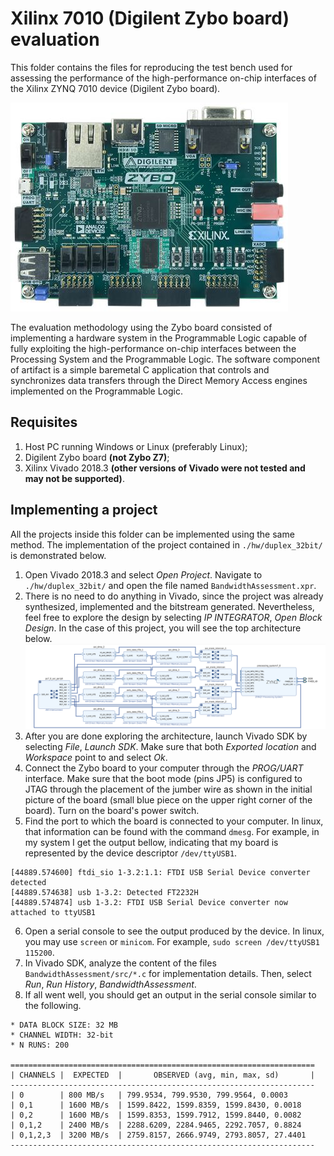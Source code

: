 # Xilinx 7010 (Digilent Zybo board) evaluation

This folder contains the files for reproducing the test bench used for assessing the performance of the high-performance on-chip interfaces of the Xilinx ZYNQ 7010 device (Digilent Zybo board).

![zybo_board](img/zybo.jpg "Digilent Zybo board")

The evaluation methodology using the Zybo board consisted of implementing a hardware system in the Programmable Logic capable of fully exploiting the high-performance on-chip interfaces between the Processing System and the Programmable Logic. The software component of artifact is a simple baremetal C application that controls and synchronizes data transfers through the Direct Memory Access engines implemented on the Programmable Logic.

## Requisites

1. Host PC running Windows or Linux (preferably Linux);
2. Digilent Zybo board **(not Zybo Z7)**;
3. Xilinx Vivado 2018.3 **(other versions of Vivado were not tested and may not be supported)**.

## Implementing a project

All the projects inside this folder can be implemented using the same method. The implementation of the project contained in `./hw/duplex_32bit/` is demonstrated below.

1. Open Vivado 2018.3 and select *Open Project*. Navigate to `./hw/duplex_32bit/` and open the file named `BandwidthAssessment.xpr`.
2. There is no need to do anything in Vivado, since the project was already synthesized, implemented and the bitstream generated. Nevertheless, feel free to explore the design by selecting *IP INTEGRATOR*, *Open Block Design*. In the case of this project, you will see the top architecture below.
![top_arch](img/top_arch.png "Top architecture")
3. After you are done exploring the architecture, launch Vivado SDK by selecting *File*, *Launch SDK*. Make sure that both *Exported location* and *Workspace* point to *<Local to Project>* and select *Ok*.
4. Connect the Zybo board to your computer through the *PROG/UART* interface. Make sure that the boot mode (pins JP5) is configured to JTAG through the placement of the jumber wire as shown in the initial picture of the board (small blue piece on the upper right corner of the board). Turn on the board's power switch.
5. Find the port to which the board is connected to your computer. In linux, that information can be found with the command `dmesg`. For example, in my system I get the output bellow, indicating that my board is represented by the device descriptor `/dev/ttyUSB1`.
```
[44889.574600] ftdi_sio 1-3.2:1.1: FTDI USB Serial Device converter detected
[44889.574638] usb 1-3.2: Detected FT2232H
[44889.574874] usb 1-3.2: FTDI USB Serial Device converter now attached to ttyUSB1
```
6. Open a serial console to see the output produced by the device. In linux, you may use `screen` or `minicom`. For example, `sudo screen /dev/ttyUSB1 115200`.
7. In Vivado SDK, analyze the content of the files `BandwidthAssessment/src/*.c` for implementation details. Then, select *Run*, *Run History*, *BandwidthAssessment*.
8. If all went well, you should get an output in the serial console similar to the following.
```
* DATA BLOCK SIZE: 32 MB
* CHANNEL WIDTH: 32-bit
* N RUNS: 200

====================================================================
| CHANNELS |  EXPECTED  |       OBSERVED (avg, min, max, sd)       |
--------------------------------------------------------------------
| 0        | 800 MB/s   | 799.9534, 799.9530, 799.9564, 0.0003
| 0,1      | 1600 MB/s  | 1599.8422, 1599.8359, 1599.8430, 0.0018
| 0,2      | 1600 MB/s  | 1599.8353, 1599.7912, 1599.8440, 0.0082
| 0,1,2    | 2400 MB/s  | 2288.6209, 2284.9465, 2292.7057, 0.8824
| 0,1,2,3  | 3200 MB/s  | 2759.8157, 2666.9749, 2793.8057, 27.4401
--------------------------------------------------------------------
```